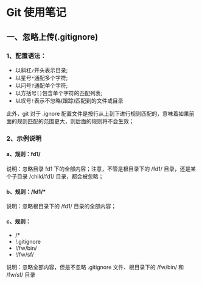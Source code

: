 # Git 使用笔记

## 一、忽略上传(.gitignore)

### 1、配置语法：

- 以斜杠`/`开头表示目录;
- 以星号`*`通配多个字符;
-  以问号`?`通配单个字符;
- 以方括号`[]`包含单个字符的匹配列表;
-  以叹号`!`表示不忽略(跟踪)匹配到的文件或目录

此外，git 对于 .ignore 配置文件是按行从上到下进行规则匹配的，意味着如果前面的规则匹配的范围更大，则后面的规则将不会生效；

### 2、示例说明

####  a、规则：fd1/

 说明：忽略目录 fd1 下的全部内容；注意，不管是根目录下的 /fd1/ 目录，还是某个子目录 /child/fd1/ 目录，都会被忽略；

 #### b、规则：/fd1/*

 说明：忽略根目录下的 /fd1/ 目录的全部内容；

#### c、规则：

- /*
- !.gitignore
- !/fw/bin/
- !/fw/sf/

说明：忽略全部内容，但是不忽略 .gitignore 文件、根目录下的 /fw/bin/ 和 /fw/sf/ 目录



